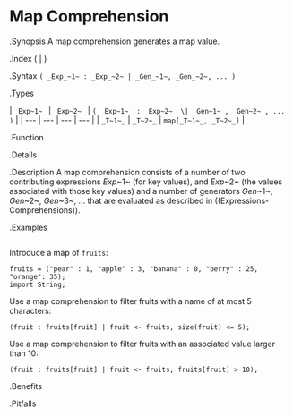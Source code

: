 # Map Comprehension

.Synopsis
A map comprehension generates a map value.

.Index
( | )

.Syntax
`( _Exp_~1~ : _Exp_~2~ | _Gen_~1~, _Gen_~2~, ... )`

.Types


| `_Exp~1~_` | `_Exp~2~_` | `( _Exp~1~_ : _Exp~2~_ \| _Gen~1~_, _Gen~2~_, ... )`  |
| --- | --- | --- | --- |
| `_T~1~_`   | `_T~2~_`   | `map[_T~1~_, _T~2~_]`                               |


.Function

.Details

.Description
A map comprehension consists of a number of two contributing expressions _Exp_~1~ (for key values), 
and _Exp_~2~ (the values associated with those key values) and a number of
generators _Gen_~1~, _Gen_~2~, _Gen_~3~, ... that are evaluated as described in ((Expressions-Comprehensions)).

.Examples
```rascal-shell
```
Introduce a map of `fruits`:
```rascal-shell,continue
fruits = ("pear" : 1, "apple" : 3, "banana" : 0, "berry" : 25, "orange": 35);
import String;
```
Use a map comprehension to filter fruits with a name of at most 5 characters:
```rascal-shell,continue
(fruit : fruits[fruit] | fruit <- fruits, size(fruit) <= 5);
```
Use a map comprehension to filter fruits with an associated value larger than 10:
```rascal-shell,continue
(fruit : fruits[fruit] | fruit <- fruits, fruits[fruit] > 10);
```

.Benefits

.Pitfalls

